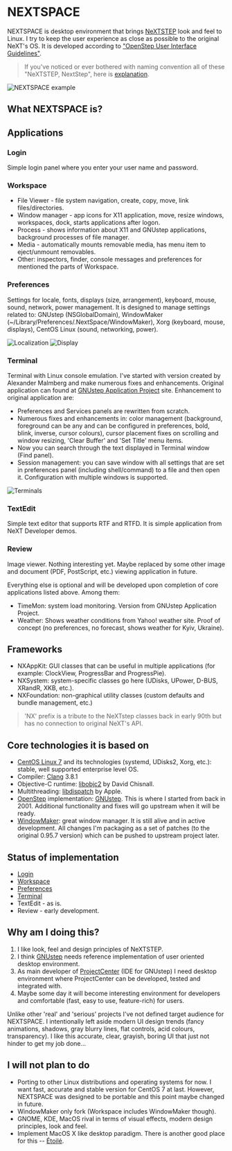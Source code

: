 # NEXTSPACE

NEXTSPACE is desktop environment that brings [NeXTSTEP](https://en.wikipedia.org/wiki/NeXTSTEP) look and feel to Linux. I try to keep the user experience as close as possible to the original NeXT's OS. It is developed according to ["OpenStep User Interface Guidelines"](http://www.gnustep.org/resources/documentation/OpenStepUserInterfaceGuidelines.pdf).
> If you've noticed or ever bothered with naming convention all of these "NeXTSTEP, NextStep", here is [explanation](Documentation/OpenStep%20Confusion.md).

![NEXTSPACE example](Documentation/NEXTSPACE_Screenshot.png)

## What NEXTSPACE is?
## Applications
### Login
Simple login panel where you enter your user name and password.
### Workspace
* File Viewer - file system navigation, create, copy, move, link files/directories.
* Window manager - app icons for X11 application, move, resize windows, workspaces, dock, starts applications after logon.
* Process - shows information about X11 and GNUstep applications, background processes of file manager.
* Media - automatically mounts removable media, has menu item to eject/unmount removables.
* Other: inspectors, finder, console messages and preferences for mentioned the parts of Workspace.

### Preferences
Settings for locale, fonts, displays (size, arrangement), keyboard, mouse, sound, network, power management. It is designed to manage settings related to: GNUstep (NSGlobalDomain), WindowMaker (~/Library/Preferences/.NextSpace/WindowMaker), Xorg (keyboard, mouse, displays), CentOS Linux (sound, networking, power).

![Localization](Documentation/Preferences-Localization.png) ![Display](Documentation/Preferences-Display.png)

### Terminal
Terminal with Linux console emulation. I've started with version created by Alexander Malmberg and make numerous fixes and enhancements. Original application can found at [GNUstep Application Project](http://www.nongnu.org/gap/terminal/index.html) site. Enhancement to original application are:
* Preferences and Services panels are rewritten from scratch.
* Numerous fixes and enhancements in: color management (background, foreground can be any and can be configured in preferences, bold, blink, inverse, cursor colours), cursor placement fixes on scrolling and window resizing, 'Clear Buffer' and 'Set Title' menu items.
* Now you can search through the text displayed in Terminal window (Find panel).
* Session management: you can save window with all settings that are set in preferences panel (including shell/command) to a file and then open it. Configuration with multiple windows is supported.

![Terminals](Documentation/Terminals.png)

### TextEdit
Simple text editor that supports RTF and RTFD. It is simple application from NeXT Developer demos.

### Review
Image viewer. Nothing interesting yet. Maybe replaced by some other image and document (PDF, PostScript, etc.) viewing application in future.

Everything else is optional and will be developed upon completion of core applications listed above. Among them:
* TimeMon: system load monitoring. Version from GNUstep Application Project.
* Weather: Shows weather conditions from Yahoo! weather site. Proof of concept (no preferences, no forecast, shows weather for Kyiv, Ukraine).

## Frameworks
* NXAppKit: GUI classes that can be useful in multiple applications (for example: ClockView, ProgressBar and ProgressPie).
* NXSystem: system-specific classes go here (UDisks, UPower, D-BUS, XRandR, XKB, etc.).
* NXFoundation: non-graphical utility classes (custom defaults and bundle management, etc.)
>'NX' prefix is a tribute to the NeXTstep classes back in early 90th but has no connection to original NeXT's API.

## Core technologies it is based on
* [CentOS Linux 7](https://www.centos.org) and its technologies (systemd, UDisks2, Xorg, etc.): stable, well supported enterprise level OS.
* Compiler: [Clang](http://www.llvm.org/) 3.8.1
* Objective-C runtime: [libobjc2](https://github.com/gnustep/libobjc2) by David Chisnall.
* Multithreading: [libdispatch](https://github.com/apple/swift-corelibs-libdispatch) by Apple.
* [OpenStep](https://en.wikipedia.org/wiki/OpenStep) implementation: [GNUstep](http://www.gnustep.org). This is where I started from back in 2001. Additional functionality and fixes will go upstream when it will be ready.
* [WindowMaker](https://windowmaker.org/): great window manager. It is still alive and in active development. All changes I'm packaging as a set of patches (to the original 0.95.7 version) which can be pushed to upstream project later.

## Status of implementation
* [Login](https://github.com/trunkmaster/nextspace/projects/6)
* [Workspace](https://github.com/trunkmaster/nextspace/projects/4)
* [Preferences](https://github.com/trunkmaster/nextspace/projects/2)
* [Terminal](https://github.com/trunkmaster/nextspace/projects/3)
* TextEdit - as is.
* Review - early development.

## Why am I doing this?
1. I like look, feel and design principles of NeXTSTEP.
2. I think [GNUstep](http://www.gnustep.org) needs reference implementation of user oriented desktop environment.
3. As main developer of [ProjectCenter](http://www.gnustep.org/experience/ProjectCenter.html) (IDE for GNUstep) I need desktop environment where ProjectCenter can be developed, tested and integrated with.
4. Maybe some day it will become interesting environment for developers and comfortable (fast, easy to use, feature-rich) for users.

Unlike other 'real' and 'serious' projects I've not defined target audience for NEXTSPACE. I intentionally left aside modern UI design trends (fancy animations, shadows, gray blurry lines, flat controls, acid colours, transparency). I like this accurate, clear, grayish, boring UI that just not hinder to get my job done...

## I will not plan to do
* Porting to other Linux distributions and operating systems for now. I want fast, accurate and stable version for CentOS 7 at last. However, NEXTSPACE was designed to be portable and this point maybe changed in future.
* WindowMaker only fork (Workspace includes WindowMaker though).
* GNOME, KDE, MacOS rival in terms of visual effects, modern design principles, look and feel.
* Implement MacOS X like desktop paradigm. There is another good place for this -- [Étoilé](http://etoileos.com).
